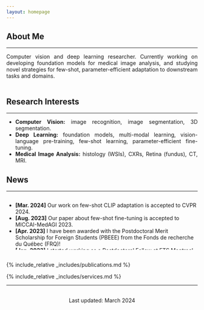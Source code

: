 ```yaml
---
layout: homepage
---
```


## About Me
---

<div style="text-align: justify ">
Computer vision and deep learning researcher. Currently working on developing foundation models for medical image analysis, and 
studying novel strategies for few-shot, parameter-efficient adaptation to downstream tasks and domains.
</div>

<div id="v-space">
<br>
</div>

## Research Interests
---

<div style="text-align: justify "> 
    <ul>
        <li>
            <strong>Computer Vision:</strong> image recognition, image segmentation, 3D segmentation.
        </li> 
        <li>
            <strong>Deep Learning:</strong> foundation models, multi-modal learning, vision-language pre-training,
                    few-shot learning, parameter-efficient fine-tuning.
        </li> 
        <li>
            <strong>Medical Image Analysis:</strong> histology (WSIs), CXRs, Retina (fundus), CT, MRI.
        </li>
    </ul>
 </div>

## News
---

<div style="height: 140px; overflow: auto;">
    <ul>
        <li>
            <strong>[Mar. 2024]</strong> Our work on few-shot CLIP adaptation is accepted to CVPR 2024.
        </li> 
        <li>
            <strong>[Aug. 2023]</strong> Our paper about few-shot fine-tuning is accepted to MICCAI-MedAGI 2023.
        </li> 
        <li>
            <strong>[Apr. 2023]</strong> I have been awarded with the Postdoctoral Merit Scholarship for Foreign Students (PBEEE) from the Fonds de recherche du Québec (FRQ)!
        </li> 
        <li>
            <strong>[Jan. 2023]</strong> I started working as a Postdoctoral Fellow at ETS Montreal.
        </li> 
        <li>
            <strong>[Nov. 2022]</strong> I defended my PhD Thesis on not-so-supervised learning on medical imaging.
        </li>
        <li>
            <strong>[Jun. 2022]</strong> Our paper about unsupervised brain lesion segmentation is accepted to MedIA.
        </li>
        <li>
            <strong>[Jun. 2021]</strong> Our paper about weakly supervised WSI grading is accepted to JBHI.
        </li> 
        <li>
            <strong>[Jul. 2020]</strong> Our article on prostate histology image grading is accepted at the CMPB.
        </li> 
        <li>
            <strong>[Sep. 2019]</strong> I have been awarded with a 4-years PhD research personnel training grant (FPI) from the Spanish Goverment.
        </li> 
        <li>
            <strong>[Sep. 2019]</strong> Started my PhD studies under supervision of Prof. Valery Naranjo.
        </li> 
    </ul>
</div>

<div id="v-space">
<br>
</div>

{% include_relative _includes/publications.md %}

{% include_relative _includes/services.md %}

---

<p><center>
    <br>
    Last updated: March 2024
</center></p>